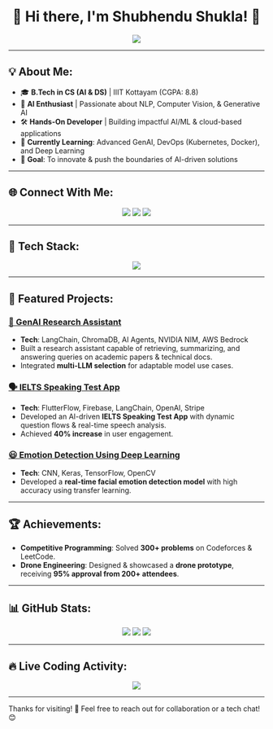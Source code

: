 <h1 align="center">🚀 Hi there, I'm Shubhendu Shukla! 👋</h1>

<p align="center">
  <img src="https://readme-typing-svg.herokuapp.com?font=Fira+Code&pause=1000&color=0AEFFF&center=true&vCenter=true&width=600&lines=AI+Engineer+%7C+ML+%26+DL+Enthusiast;Generative+AI+%7C+NLP+%7C+Computer+Vision;Software+Developer+%7C+Cloud+Computing+%7C+DevOps;Always+Learning+%26+Building!"/>
</p>

---

## 💡 About Me:
- 🎓 **B.Tech in CS (AI & DS)** | IIIT Kottayam (CGPA: 8.8)
- 🤖 **AI Enthusiast** | Passionate about NLP, Computer Vision, & Generative AI
- 🛠️ **Hands-On Developer** | Building impactful AI/ML & cloud-based applications
- 🌱 **Currently Learning**: Advanced GenAI, DevOps (Kubernetes, Docker), and Deep Learning
- 🚀 **Goal**: To innovate & push the boundaries of AI-driven solutions

---

## 🌐 Connect With Me:
<p align="center">
  <a href="https://www.linkedin.com/in/shubhendu-shukla-218b382a3/"><img src="https://img.shields.io/badge/LinkedIn-%230077B5.svg?style=for-the-badge&logo=linkedin&logoColor=white"/></a>
  <a href="mailto:shuklashubhendu6@gmail.com"><img src="https://img.shields.io/badge/Email-D14836?style=for-the-badge&logo=gmail&logoColor=white"/></a>
  <a href="https://github.com/shuklaShubhendu"><img src="https://img.shields.io/badge/GitHub-181717?style=for-the-badge&logo=github&logoColor=white"/></a>
</p>

---

## 🔧 Tech Stack:
<p align="center">
  <img src="https://skillicons.dev/icons?i=python,tensorflow,pytorch,keras,opencv,js,dart,kotlin,react,nodejs,mongodb,mysql,postgres,gcp,aws,azure,docker,kubernetes,git,linux,streamlit,firebase" />
</p>

---

## 🚀 Featured Projects:
### [🧠 GenAI Research Assistant](https://github.com/shuklaShubhendu/genai-research-assistant)
- **Tech**: LangChain, ChromaDB, AI Agents, NVIDIA NIM, AWS Bedrock
- Built a research assistant capable of retrieving, summarizing, and answering queries on academic papers & technical docs.
- Integrated **multi-LLM selection** for adaptable model use cases.

### [🗣️ IELTS Speaking Test App](https://github.com/shuklaShubhendu/ielts-speaking-test-app)
- **Tech**: FlutterFlow, Firebase, LangChain, OpenAI, Stripe
- Developed an AI-driven **IELTS Speaking Test App** with dynamic question flows & real-time speech analysis.
- Achieved **40% increase** in user engagement.

### [😃 Emotion Detection Using Deep Learning](https://github.com/shuklaShubhendu/emotion-detection)
- **Tech**: CNN, Keras, TensorFlow, OpenCV
- Developed a **real-time facial emotion detection model** with high accuracy using transfer learning.

---

## 🏆 Achievements:
- **Competitive Programming**: Solved **300+ problems** on Codeforces & LeetCode.
- **Drone Engineering**: Designed & showcased a **drone prototype**, receiving **95% approval from 200+ attendees**.

---

## 📊 GitHub Stats:
<p align="center">
  <img src="https://github-readme-stats.vercel.app/api?username=shuklaShubhendu&theme=tokyonight&hide_border=false&include_all_commits=true&count_private=true"/>
  <img src="https://github-readme-streak-stats.herokuapp.com/?user=shuklaShubhendu&theme=tokyonight&hide_border=false"/>
  <img src="https://github-readme-stats.vercel.app/api/top-langs/?username=shuklaShubhendu&theme=tokyonight&hide_border=false&include_all_commits=true&count_private=true&layout=compact"/>
</p>

---

## 🔥 Live Coding Activity:
<p align="center">
  <img src="https://github-readme-activity-graph.vercel.app/graph?username=shuklaShubhendu&theme=react-dark"/>
</p>

---

Thanks for visiting! 🚀 Feel free to reach out for collaboration or a tech chat! 😊
